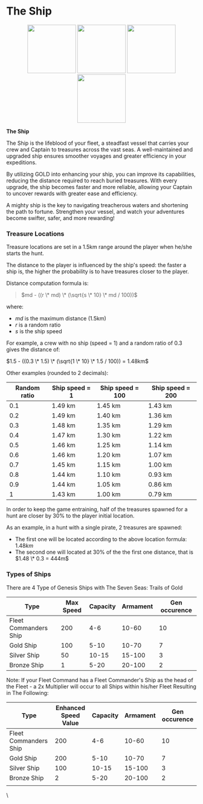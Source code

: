 # The Ship

<div align="center"><img src="img/ship1.png" alt="" height="128" width="128"> <img src="img/ship2.png" alt="" height="128" width="128"> <img src="img/ship3.png" alt="" height="128" width="128"> <img src="img/ship4.png" alt="" height="128" width="128"></div>

**The Ship**

The Ship is the lifeblood of your fleet, a steadfast vessel that carries your crew and Captain to treasures across the vast seas. A well-maintained and upgraded ship ensures smoother voyages and greater efficiency in your expeditions.

By utilizing GOLD into enhancing your ship, you can improve its capabilities, reducing the distance required to reach buried treasures. With every upgrade, the ship becomes faster and more reliable, allowing your Captain to uncover rewards with greater ease and efficiency.

A mighty ship is the key to navigating treacherous waters and shortening the path to fortune. Strengthen your vessel, and watch your adventures become swifter, safer, and more rewarding!



### Treasure Locations&#x20;

Treasure locations are set in a 1.5km range around the player when he/she starts the hunt.

The distance to the player is influenced by the ship's speed: the faster a ship is, the higher the probability is to have treasures closer to the player.

Distance computation formula is:

> $md - ((r \* md) \* (\sqrt{s \* 10} \* md / 100))$

where:

* $md$ is the maximum distance (1.5km)
* $r$ is a random ratio
* $s$ is the ship speed

For example, a crew with no ship (speed = 1) and a random ratio of 0.3 gives the distance of:

$1.5 - ((0.3 \* 1.5) \* (\sqrt{1 \* 10} \* 1.5 / 100)) = 1.48km$

Other examples (rounded to 2 decimals):

| Random ratio | Ship speed = 1 | Ship speed = 100 | Ship speed = 200 |
| ------------ | -------------- | ---------------- | ---------------- |
| 0.1          | 1.49 km        | 1.45 km          | 1.43 km          |
| 0.2          | 1.49 km        | 1.40 km          | 1.36 km          |
| 0.3          | 1.48 km        | 1.35 km          | 1.29 km          |
| 0.4          | 1.47 km        | 1.30 km          | 1.22 km          |
| 0.5          | 1.46 km        | 1.25 km          | 1.14 km          |
| 0.6          | 1.46 km        | 1.20 km          | 1.07 km          |
| 0.7          | 1.45 km        | 1.15 km          | 1.00 km          |
| 0.8          | 1.44 km        | 1.10 km          | 0.93 km          |
| 0.9          | 1.44 km        | 1.05 km          | 0.86 km          |
| 1            | 1.43 km        | 1.00 km          | 0.79 km          |

In order to keep the game entraining, half of the treasures spawned for a hunt are closer by 30% to the player initial location.

As an example, in a hunt with a single pirate, 2 treasures are spawned:

* The first one will be located according to the above location formula: $1.48km$
* The second one will located at 30% of the the first one distance, that is $1.48 \* 0.3 = 444m$

### Types of Ships

There are 4 Type of Genesis Ships with The Seven Seas: Trails of Gold

<table><thead><tr><th>Type</th><th>Max Speed</th><th data-hidden>Capacity</th><th data-hidden>Armament</th><th data-hidden>Gen occurence</th></tr></thead><tbody><tr><td>Fleet Commanders Ship</td><td>200</td><td>4-6</td><td>10-60</td><td>10</td></tr><tr><td>Gold Ship</td><td>100</td><td>5-10</td><td>10-70</td><td>7</td></tr><tr><td>Silver Ship</td><td>50</td><td>10-15</td><td>15-100</td><td>3</td></tr><tr><td>Bronze Ship</td><td>1</td><td>5-20</td><td>20-100</td><td>2</td></tr></tbody></table>

Note: If your Fleet Command has a Fleet Commander's Ship as the head of the Fleet - a 2x Multiplier will occur to all Ships within his/her Fleet Resulting in The Following:

<table><thead><tr><th>Type</th><th>Enhanced Speed Value</th><th data-hidden>Capacity</th><th data-hidden>Armament</th><th data-hidden>Gen occurence</th></tr></thead><tbody><tr><td>Fleet Commanders Ship</td><td>200</td><td>4-6</td><td>10-60</td><td>10</td></tr><tr><td>Gold Ship</td><td>200</td><td>5-10</td><td>10-70</td><td>7</td></tr><tr><td>Silver Ship</td><td>100</td><td>10-15</td><td>15-100</td><td>3</td></tr><tr><td>Bronze Ship</td><td>2</td><td>5-20</td><td>20-100</td><td>2</td></tr><tr><td></td><td></td><td></td><td></td><td></td></tr></tbody></table>

\
